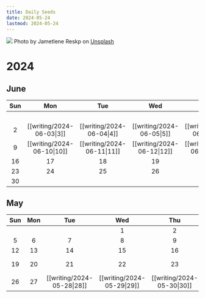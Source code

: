 ```yaml
---
title: Daily Seeds
date: 2024-05-24
lastmod: 2024-05-24
---
```


<img class="image-banner" src="https://images.unsplash.com/photo-1615469619480-1a7e77deb56c">
<span class="image-caption">Photo by Jametlene Reskp on <a href="https://unsplash.com/photos/brown-dried-leaves-on-brown-soil-vSVfPr2Uy3U">Unsplash</a></span>

# 2024

## June

|Sun|Mon|Tue|Wed|Thu|Fri|Sat|
|:-:|:-:|:-:|:-:|:-:|:-:|:-:|
| | | | | | |1|
|2|[[writing/2024-06-03\|3]]|[[writing/2024-06-04\|4]]|[[writing/2024-06-05\|5]]|[[writing/2024-06-06\|6]]|[[writing/2024-06-07\|7]]|[[writing/2024-06-08\|8]]|
|9|[[writing/2024-06-10\|10]]|[[writing/2024-06-11\|11]]|[[writing/2024-06-12\|12]]|[[writing/2024-06-13\|13]]|14|[[writing/2024-06-15\|15]]|
|16|17|18|19|20|21|22|
|23|24|25|26|27|28|29|
|30| | | | | | |

## May

|Sun|Mon|Tue|Wed|Thu|Fri|Sat|
|:-:|:-:|:-:|:-:|:-:|:-:|:-:|
| | | |1|2|3|4|
|5|6|7|8|9|10|11|
|12|13|14|15|16|17|18|
|19|20|21|22|23|[[writing/2024-05-24\|24]]|25|
|26|27|[[writing/2024-05-28\|28]]|[[writing/2024-05-29\|29]]|[[writing/2024-05-30\|30]]|[[writing/2024-05-31\|31]]||

<style>
.content-meta { display: none;}
</style>
